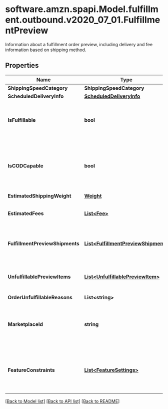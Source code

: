 # software.amzn.spapi.Model.fulfillment.outbound.v2020_07_01.FulfillmentPreview
Information about a fulfillment order preview, including delivery and fee information based on shipping method.

## Properties

Name | Type | Description | Notes
------------ | ------------- | ------------- | -------------
**ShippingSpeedCategory** | **ShippingSpeedCategory** |  | 
**ScheduledDeliveryInfo** | [**ScheduledDeliveryInfo**](ScheduledDeliveryInfo.md) |  | [optional] 
**IsFulfillable** | **bool** | When true, this fulfillment order preview is fulfillable. | 
**IsCODCapable** | **bool** | When true, this fulfillment order preview is for COD (Cash On Delivery). | 
**EstimatedShippingWeight** | [**Weight**](Weight.md) |  | [optional] 
**EstimatedFees** | [**List&lt;Fee&gt;**](Fee.md) | An array of fee type and cost pairs. | [optional] 
**FulfillmentPreviewShipments** | [**List&lt;FulfillmentPreviewShipment&gt;**](FulfillmentPreviewShipment.md) | An array of fulfillment preview shipment information. | [optional] 
**UnfulfillablePreviewItems** | [**List&lt;UnfulfillablePreviewItem&gt;**](UnfulfillablePreviewItem.md) | An array of unfulfillable preview item information. | [optional] 
**OrderUnfulfillableReasons** | **List&lt;string&gt;** | String list | [optional] 
**MarketplaceId** | **string** | The marketplace the fulfillment order is placed against. | 
**FeatureConstraints** | [**List&lt;FeatureSettings&gt;**](FeatureSettings.md) | A list of features and their fulfillment policies to apply to the order. | [optional] 

[[Back to Model list]](../README.md#documentation-for-models) [[Back to API list]](../README.md#documentation-for-api-endpoints) [[Back to README]](../README.md)

